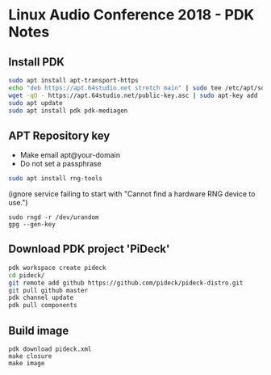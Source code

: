 # Linux Audio Conference 2018 - PDK Notes

## Install PDK

```bash
sudo apt install apt-transport-https
echo "deb https://apt.64studio.net stretch main" | sudo tee /etc/apt/sources.list.d/64studio.list
wget -qO - https://apt.64studio.net/public-key.asc | sudo apt-key add -
sudo apt update
sudo apt install pdk pdk-mediagen
```

## APT Repository key

- Make email apt@your-domain
- Do not set a passphrase

```bash
sudo apt install rng-tools
```
(ignore service failing to start with "Cannot find a hardware RNG device to use.")
```
sudo rngd -r /dev/urandom
gpg --gen-key
```

## Download PDK project 'PiDeck'

```bash
pdk workspace create pideck
cd pideck/
git remote add github https://github.com/pideck/pideck-distro.git
git pull github master
pdk channel update
pdk pull components
```

## Build image

```
pdk download pideck.xml
make closure
make image
```
